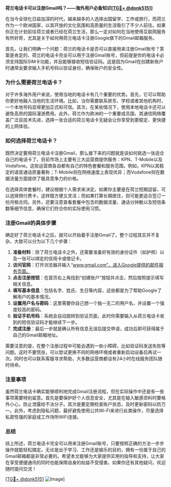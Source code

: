 **荷兰电话卡可以注册Gmail吗？——海外用户必备知识[[TG💪+ @donk5151](https://t.me/s/donk5151)]**

在当今全球化日益加深的时代，越来越多的人选择出国留学、工作或旅行，而荷兰作为一个欧洲国家，以其开放的文化氛围和高质量的生活吸引了不少人前往。如果你正在计划前往荷兰或者已经在荷兰生活，那么一定对如何在当地使用互联网服务有所好奇，尤其是关于如何用荷兰电话卡注册Google旗下的Gmail邮箱服务。

首先，让我们明确一个问题：荷兰的电话卡是否可以直接用来注册Gmail账号？答案是肯定的，荷兰的电话卡完全可以用于注册Gmail账号，但前提是你的电话卡必须支持国际SIM卡功能，并且能够接收短信验证码。这是因为Gmail在创建新账户时通常会要求输入手机号码以验证身份，确保账户的安全性。

### **为什么需要荷兰电话卡？**

对于许多海外用户来说，使用当地的电话卡有几个重要的优势。首先，它可以帮助你更好地融入当地的生活环境。比如，当你需要联系房东、学校或者其他机构时，一个本地号码显得更加正式和可信。其次，在某些情况下，使用本地电话卡还可以避免高昂的国际漫游费用。此外，荷兰作为欧洲的一个重要成员国，其通信网络覆盖广泛且技术先进，选择一张合适的荷兰电话卡无疑会让你享受到更稳定、更快捷的上网体验。

### **如何选择荷兰电话卡？**

既然决定要用荷兰电话卡注册Gmail，那么接下来的问题就是该如何挑选一张适合自己的电话卡了。目前市场上主要有三大运营商提供服务：KPN、T-Mobile以及Vodafone。这些运营商各自都有自己的特色套餐和服务范围。例如，KPN以其稳定的语音通话质量著称；T-Mobile则在网络速度上表现优异；而Vodafone则在数据流量方面提供了极具竞争力的价格。

在选择具体套餐时，建议根据个人需求来决定。如果你主要是在荷兰短期逗留，可以选择预付费卡，这样既方便又灵活；而如果打算长期居住，则可能更适合签订一份月租合同。另外，还要注意查看套餐中包含的数据流量、通话分钟数以及短信条数等细节信息，确保它们符合你的实际使用习惯。

### **注册Gmail的具体步骤**

确定好了荷兰电话卡之后，就可以开始着手注册Gmail了。整个过程其实并不复杂，大致可以分为以下几个步骤：

1. **准备材料**：除了荷兰电话卡之外，还需要准备好有效的身份证件（如护照）以及一张可以绑定的信用卡或借记卡。
2. **访问官网**：打开浏览器并输入“www.gmail.com”，进入Google提供的邮件服务页面。
3. **点击注册按钮**：在首页右上角找到“创建账户”按钮并点击，然后按照提示填写相关信息。
4. **填写基本信息**：包括名字、姓氏、生日等内容，这些都是为了帮助Google了解用户的基本情况。
5. **设置用户名与密码**：这里需要你自己想一个独一无二的用户名，并设置一个强度较高的密码。
6. **验证手机号码**：系统会自动跳转到验证页面，此时你需要输入从荷兰电话卡收到的短信验证码才能继续下一步。
7. **完成注册**：最后一步就是确认所有信息无误后提交申请，成功后即可获得属于自己的Gmail邮箱地址。

需要注意的是，在整个注册过程中可能会遇到一些小障碍，比如验证码发送失败等问题。这时不要慌张，可以尝试更换不同的网络环境或者重新启动设备后再试一次。同时也可以联系客服寻求帮助，大多数运营商都设有24小时在线服务团队随时待命。

### **注意事项**

虽然荷兰电话卡确实能够顺利地完成Gmail注册流程，但在实际操作中还是有一些事项需要特别留意。首先是要保护好个人信息安全，尤其是在输入敏感资料时要格外小心，防止泄露给不法分子。其次是要定期检查账户状态，及时更新密码以防万一。此外，考虑到隐私问题，最好避免使用公共Wi-Fi来进行此类操作，尽量选择私密性强的家庭或工作场所WiFi连接。

### **总结**

综上所述，荷兰电话卡完全可以用来注册Gmail账号，只要按照正确的方法一步步操作就能轻松搞定。无论是出于学习、工作还是娱乐的目的，拥有一份属于自己的Gmail邮箱都是非常必要的。希望本文能够为大家提供实用的指导和支持，让大家在享受便捷通讯的同时也能保障自身的权益不受侵害。如果你还有其他疑问，欢迎随时提问交流！

[[TG💪+ @donk5151](https://t.me/s/donk5151) ![Image](https://i.postimg.cc/rwNCRYN7/Snipaste-2025-04-30-17-27-05.png)]
